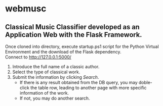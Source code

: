 # webmusc
## Classical Music Classifier developed as an Application Web with the Flask Framework.

Once cloned into directory, execute startup.ps1 script for the Python Virtual Environment and the download of the Flask dependency.   
Connect to http://127.0.0.1:5000/

1. Introduce the full name of a classic author.
2. Select the type of classical work.
3. Submit the information by clicking *Search*.
   - If there is any result obtained from the DB query, you may doble-click the table row, leading to another page with more specific information of the work.
   - If not, you may do another search.
